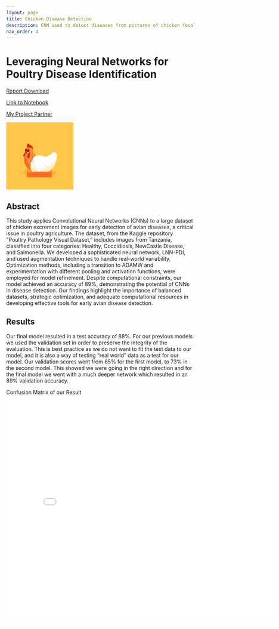 ```yaml
---
layout: page
title: Chicken Disease Detection
description: CNN used to detect diseases from pictures of chicken fecal matter
nav_order: 4
---
```


# Leveraging Neural Networks for Poultry Disease Identification

<a href="https://github.com/tomok59/tomok59.github.io/raw/main/181 Project.pdf" target="_blank">Report Download</a> 

<a href="https://github.com/tomok59/181_final/blob/main/181_final_notebook.ipynb" target="_blank">Link to Notebook </a>

<a href="https://github.com/zaki1503" target="_blank"> My Project Partner </a> 

<img src="chicken.gif" alt="GIF" width="180" height="auto">

## Abstract

This study applies Convolutional Neural Networks (CNNs) to a large dataset of chicken excrement images for early detection of avian diseases, a critical issue in poultry agriculture. The dataset, from the Kaggle repository "Poultry Pathology Visual Dataset," includes images from Tanzania, classified into four categories: Healthy, Coccidiosis, NewCastle Disease, and Salmonella. 
We developed a sophisticated neural network, LNN-PDI, and used augmentation techniques to handle real-world variability. Optimization methods, including a transition to ADAMW and experimentation with different pooling and activation functions, were employed for model refinement. Despite computational constraints, our model achieved an accuracy of 89%, demonstrating the potential of CNNs in disease detection. Our findings highlight the importance of balanced datasets, strategic optimization, and adequate computational resources in developing effective tools for early avian disease detection.

## Results

Our final model resulted in a test accuracy of 88%. For our previous models we used the validation set in order to preserve the integrity of the evaluation. This is best practice as we do not want to fit the test data to our model, and it is also a way of testing “real world” data as a test for our model. Our validation scores went from 65% for the first model, to 73% in the second model. This showed we were going in the right direction and for the final model we went with a much deeper network which resulted in an 89% validation accuracy.

Confusion Matrix of our Result
<iframe src="assets/confusion_matrix_cnn.png" width=800 height=600 frameBorder=0></iframe>
